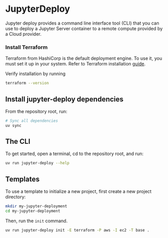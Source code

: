 # JupyterDeploy

Jupyter deploy provides a command line interface tool (CLI) that you can
use to deploy a Jupyter Server container to a remote compute provided by a Cloud provider.

### Install Terraform

Terraform from HashiCorp is the default deployment engine. To use it, you must set it up in your system.
Refer to Terraform installation [guide](https://developer.hashicorp.com/terraform/tutorials/aws-get-started/install-cli).

Verify installation by running
```bash
terraform --version
```

## Install jupyter-deploy dependencies

From the repository root, run:

```bash
# Sync all dependencies
uv sync
```

## The CLI

To get started, open a terminal, cd to the repository root, and run:

```bash
uv run jupyter-deploy --help
```

## Templates

To use a template to initialize a new project, first create a new project directory:

```bash
mkdir my-jupyter-deployment
cd my-jupyter-deployment
```

Then, run the `init` command.

```bash
uv run jupyter-deploy init -E terraform -P aws -I ec2 -T base .
```
